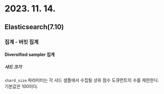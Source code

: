 # 2023. 11. 14.

## Elasticsearch(7.10)

### 집계 - 버킷 집계

#### Diversified sampler 집계

##### 샤드 크기

`shard_size` 파라미터는 각 샤드 샘플에서 수집될 상위 점수 도큐먼트의 수를 제한한다. 기본값은 100이다.

